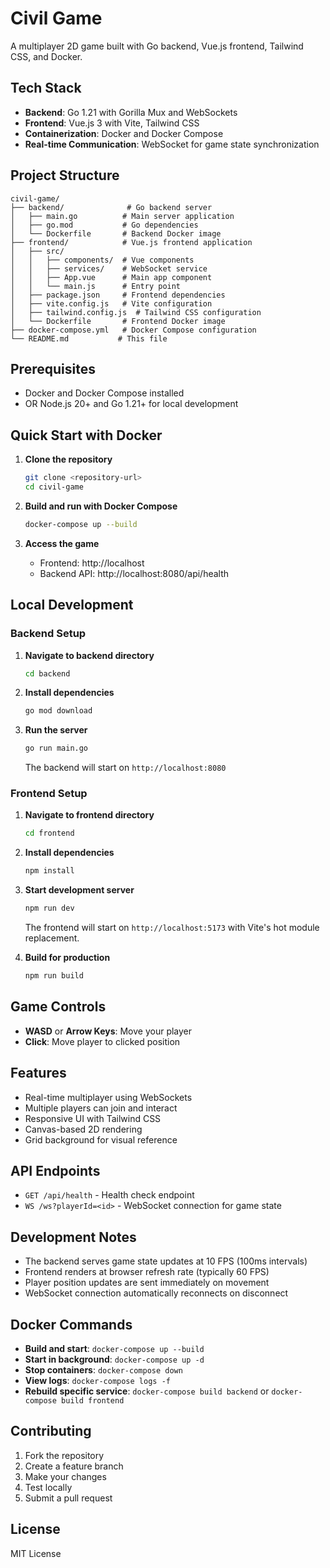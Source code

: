 # Civil Game

A multiplayer 2D game built with Go backend, Vue.js frontend, Tailwind CSS, and Docker.

## Tech Stack

- **Backend**: Go 1.21 with Gorilla Mux and WebSockets
- **Frontend**: Vue.js 3 with Vite, Tailwind CSS
- **Containerization**: Docker and Docker Compose
- **Real-time Communication**: WebSocket for game state synchronization

## Project Structure

```
civil-game/
├── backend/              # Go backend server
│   ├── main.go          # Main server application
│   ├── go.mod           # Go dependencies
│   └── Dockerfile       # Backend Docker image
├── frontend/            # Vue.js frontend application
│   ├── src/
│   │   ├── components/  # Vue components
│   │   ├── services/    # WebSocket service
│   │   ├── App.vue      # Main app component
│   │   └── main.js      # Entry point
│   ├── package.json     # Frontend dependencies
│   ├── vite.config.js   # Vite configuration
│   ├── tailwind.config.js  # Tailwind CSS configuration
│   └── Dockerfile       # Frontend Docker image
├── docker-compose.yml   # Docker Compose configuration
└── README.md           # This file
```

## Prerequisites

- Docker and Docker Compose installed
- OR Node.js 20+ and Go 1.21+ for local development

## Quick Start with Docker

1. **Clone the repository**
   ```bash
   git clone <repository-url>
   cd civil-game
   ```

2. **Build and run with Docker Compose**
   ```bash
   docker-compose up --build
   ```

3. **Access the game**
   - Frontend: http://localhost
   - Backend API: http://localhost:8080/api/health

## Local Development

### Backend Setup

1. **Navigate to backend directory**
   ```bash
   cd backend
   ```

2. **Install dependencies**
   ```bash
   go mod download
   ```

3. **Run the server**
   ```bash
   go run main.go
   ```

   The backend will start on `http://localhost:8080`

### Frontend Setup

1. **Navigate to frontend directory**
   ```bash
   cd frontend
   ```

2. **Install dependencies**
   ```bash
   npm install
   ```

3. **Start development server**
   ```bash
   npm run dev
   ```

   The frontend will start on `http://localhost:5173` with Vite's hot module replacement.

4. **Build for production**
   ```bash
   npm run build
   ```

## Game Controls

- **WASD** or **Arrow Keys**: Move your player
- **Click**: Move player to clicked position

## Features

- Real-time multiplayer using WebSockets
- Multiple players can join and interact
- Responsive UI with Tailwind CSS
- Canvas-based 2D rendering
- Grid background for visual reference

## API Endpoints

- `GET /api/health` - Health check endpoint
- `WS /ws?playerId=<id>` - WebSocket connection for game state

## Development Notes

- The backend serves game state updates at 10 FPS (100ms intervals)
- Frontend renders at browser refresh rate (typically 60 FPS)
- Player position updates are sent immediately on movement
- WebSocket connection automatically reconnects on disconnect

## Docker Commands

- **Build and start**: `docker-compose up --build`
- **Start in background**: `docker-compose up -d`
- **Stop containers**: `docker-compose down`
- **View logs**: `docker-compose logs -f`
- **Rebuild specific service**: `docker-compose build backend` or `docker-compose build frontend`

## Contributing

1. Fork the repository
2. Create a feature branch
3. Make your changes
4. Test locally
5. Submit a pull request

## License

MIT License
